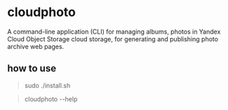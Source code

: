 # cloudphoto

A command-line application (CLI) for managing albums, photos in Yandex Cloud Object Storage cloud storage, for generating and publishing photo archive web pages.

## how to use

> sudo ./install.sh

> cloudphoto --help
